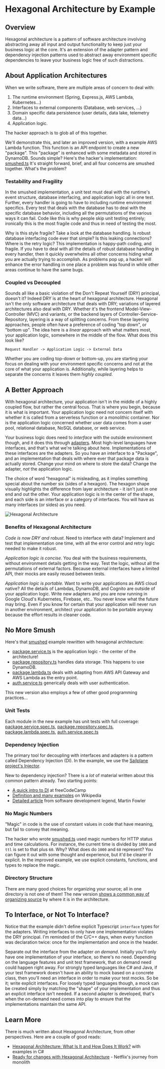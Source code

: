 # Hexagonal Architecture by Example

## Overview

Hexagonal architecture is a pattern of software architecture involving abstracting away all input and output
functionality to keep just your business logic at the core.
It's an extension of the adapter pattern and dependency injection patterns used to abstract away
environment specific dependencies to leave your business logic free of such distractions.

## About Application Architectures

When we write software, there are multiple areas of concern to deal with:

1. The runtime environment (Spring, Express.js, AWS Lambda, Kubernetes…)
2. Interfaces to external components (Database, web services, …)
3. Domain specific data persistence (user details, data lake, telemetry data…)
4. Application logic.

The hacker approach is to glob all of this together.

We'll demonstrate this, and later an improved version, with a example AWS Lambda function.
This function is an API endpoint to create a new "package". This "package" is enhanced with
some metadata and stored in DynamoDB. Sounds simple?
Here's the hacker's implementation: [smushed.ts](src/bad/smushed.ts)
It's straight forward, brief, and all four concerns are smushed together. What's the problem?

### Testability and Fragility

In the smushed implementation, a unit test must deal with the runtime's event structure, database interfacing, and application logic all in one test. 
Further, every handler is going to have to including runtime environment specifics. 
Every test that deals with the database has to deal with the specific database behavior, 
including all the permutations of the various ways it can fail. 
Code like this is why people skip unit testing entirely; ironically this is the most fragile code and thus in need of testing the most.

Why is this style fragile? Take a look at the database handling. Is robust database interfacing code ever that simple? 
Is this leaking connections? Where is the retry logic? This implementation is happy-path coding, and fragile. 
If you have to deal with all the details of robust database handling in every handler, 
then it quickly overwhelms all other concerns hiding what you are actually trying to accomplish.
As problems pop up, a hacker will enhance the error handling in one place a problem was found in
while other areas continue to have the same bugs.

### Coupled vs Decoupled

Sounds all like a basic violation of the Don't Repeat Yourself (DRY) principal, doesn't it?
Indeed DRY is at the heart of hexagonal architecture. 
Hexagonal isn't the only software architecture that deals with DRY; variations of layered architectures also deal with DRY.
Whether it's the frontend Model-View-Controller (MVC) and variants, or the backend layers of Controller-Service-Repository,
layering is a way of splitting concerns. 
From these layering approaches, people often have a preference of coding "top down", or "bottom up". 
The idea here is a *linear* approach with what matters most, your application logic, somewhere in the middle of the flow. What does this look like?

    Request Handler -> Application Logic -> External Data

Whether you are coding top-down or bottom-up, 
you are starting your focus on dealing with your environment specific concerns and not at the core of what your application is.
Additionally, while layering helps to separate the concerns it leaves them _highly coupled_.

## A Better Approach

With hexagonal architecture, your application isn't in the middle of a highly coupled flow, but rather the central focus.
That is where you begin, because it is what is important. 
Your application logic need not concern itself with whether it is called from a serverless function or a monolithic container. 
Nor is the application logic concerned whether user data comes from a user pool, relational database, NoSQL database, or web service. 

Your business logic does need to *interface* with the outside environment though, and it does this through
[adapters](https://en.wikipedia.org/wiki/Adapter_pattern).
Most high-level languages have interfaces, and that's what we're talking about here. 
Implementations of these interfaces are the adapters. So you have an interface to a "Package", 
and an implementation that deals with where ever that package data is actually stored. 
Change your mind on where to store the data? Change the adapter, *not* the application logic.

The choice of word "hexagonal" is misleading, as it implies something special about the number 
six (sides of a hexagon). The hexagon shape visually highlights the difference from layer architecture - it isn't just in one end and out the other.
Your application logic is in the center of the shape, and each side is an interface or a category of interfaces. 
You will have as many interfaces (or sides) as you need. 

![Hexagonal Architecture](https://upload.wikimedia.org/wikipedia/commons/7/75/Hexagonal_Architecture.svg)

### Benefits of Hexagonal Architecture

*Code is now DRY and robust.* 
Need to interface with data? Implement and test that implementation one time,
with all the error control and retry logic needed to make it robust.

*Application logic is concise.* 
You deal with the business requirements, without environment details getting in the way. 
Test the logic, without all the permutations of external factors. 
Because external interfaces have a limited API, their mocks are easily reused between tests.

*Application logic is portable.* 
Want to write your applications as AWS cloud native? 
All the details of Lambdas, DynamoDB, and Cognito are outside of your application logic. 
Write new adapters and you are now running in Google Cloud's Kubernetes, Firebase, etc.. 
You never know what the future may bring.
Even if you know for certain that your application will never run in another environment, 
architect your application to be portable anyway because the effort results in cleaner code. 

## No More Smush

Here's that [smushed](src/bad/smushed.ts) example rewritten with hexagonal architecture:

- [package.service.ts](src/good/services/package.service.ts) is the application logic - the center of the architecture!
- [package.repository.ts](src/good/repositories/package-repository.ts) handles data storage. This happens to use DynamoDB.
- [package.lambda.ts](src/good/handlers/package.lambda.ts) deals with adapting from AWS API Gateway and AWS Lambda as the entry point.
- [auth.service.ts](src/good/services/auth.service.ts) generically deals with user authentication.

This new version also employs a few of other good programming practices...

### Unit Tests

Each module in the new example has unit tests with full coverage:
[package.service.spec.ts](src/good/services/package.service.spec.ts), 
[package.repository.spec.ts](src/good/repositories/package-repository.spec.ts), 
[package.lambda.spec.ts](src/good/handlers/package.lambda.spec.ts),
[auth.service.spec.ts](src/good/services/auth.service.spec.ts)

### Dependency Injection

The primary tool for decoupling with interfaces and adapters is a pattern called Dependency Injection (DI).
In the example, we use the [Sailplane project's Injector](https://docs.onica.com/projects/sailplane/en/latest/injector.html). 

New to dependency injection? There is a *lot* of material written about this common pattern already.
Two starting points:

- [A quick intro to DI](https://www.freecodecamp.org/news/a-quick-intro-to-dependency-injection-what-it-is-and-when-to-use-it-7578c84fa88f/) at freeCodeCamp
- [Definition and many examples](https://en.wikipedia.org/wiki/Dependency_injection) on Wikipedia
- [Detailed article](https://www.martinfowler.com/articles/injection.html) from software development legend, Martin Fowler
 
### No Magic Numbers

"Magic" in code is the use of constant values in code that have meaning, but fail to convey that meaning.

The hacker who wrote [smushed.ts](src/bad/smushed.ts) used magic numbers for HTTP status and time calculations. 
For instance, the current time is divided by `1000` and `ttl` is set to that plus `60`.
Why? What does do `1000` and `60` represent? You can figure it out with some thought and experience,
but it'd be clearer if explicit.
In the improved example, we use explicit constants, functions, and types to replace the magic.

### Directory Structure

There are many good choices for organizing your source; all in one directory is not one of them!
The new version [shows a common way of organizing source](src/good/) by where it is in the architecture.

## To Interface, or Not To Interface?

Notice that the example didn't define explicit Typescript `interface` types for the adapters.
Writing interfaces to only have one implementation violates the DRY principal. 
I'm reminded of the C/C++ days, when every function was declaration twice: once for the implementation and once in the header.

Separate out the interface from the adapter *on demand*.
Initially you'll only have one implementation of your interface, so there's no need. 
Depending on the language features and unit test framework, that on demand need could happen right away. 
For strongly typed languages like C# and Java, if your test framework doesn't have an ability to mock based on a concrete class, 
then you'll need an interface in order to make your test mocks. So be it; write explicit interfaces. 
For loosely typed languages though, a mock can be created simply by matching the "shape" of your implementation 
and thus an explicit interface isn't needed. If a second adapter is developed, 
that's when the on-demand need comes into play to ensure that the implementations maintain the same API.

## Learn More

There is much written about Hexagonal Architecture, from other perspectives. Here are a couple of good reads:

- [Hexagonal Architecture: What Is It and How Does It Work?](https://blog.ndepend.com/hexagonal-architecture/)  with examples in C#
- [Ready for changes with Hexagonal Architecture](https://netflixtechblog.com/ready-for-changes-with-hexagonal-architecture-b315ec967749) - Netflix's journey from monolith
